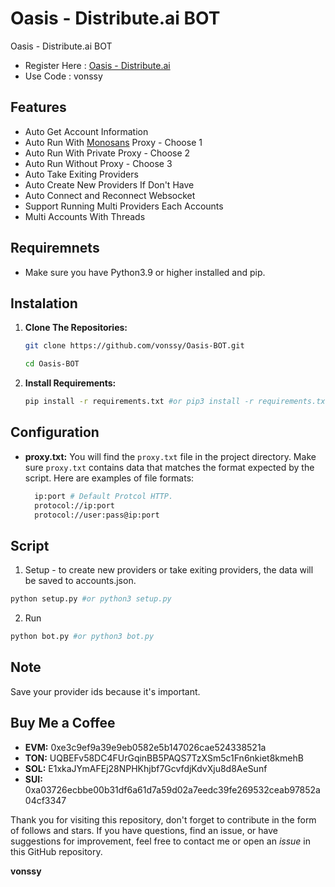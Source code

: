 # Oasis - Distribute.ai BOT
Oasis - Distribute.ai BOT

- Register Here : [Oasis - Distribute.ai](https://r.distribute.ai/vonssy)
- Use Code : vonssy

## Features

  - Auto Get Account Information
  - Auto Run With [Monosans](https://raw.githubusercontent.com/monosans/proxy-list/main/proxies/all.txt) Proxy - Choose 1
  - Auto Run With Private Proxy - Choose 2
  - Auto Run Without Proxy - Choose 3
  - Auto Take Exiting Providers
  - Auto Create New Providers If Don't Have
  - Auto Connect and Reconnect Websocket
  - Support Running Multi Providers Each Accounts
  - Multi Accounts With Threads

## Requiremnets

- Make sure you have Python3.9 or higher installed and pip.

## Instalation

1. **Clone The Repositories:**
   ```bash
   git clone https://github.com/vonssy/Oasis-BOT.git
   ```
   ```bash
   cd Oasis-BOT
   ```

2. **Install Requirements:**
   ```bash
   pip install -r requirements.txt #or pip3 install -r requirements.txt
   ```

## Configuration

- **proxy.txt:** You will find the `proxy.txt` file in the project directory. Make sure `proxy.txt` contains data that matches the format expected by the script. Here are examples of file formats:
  ```bash
    ip:port # Default Protcol HTTP.
    protocol://ip:port
    protocol://user:pass@ip:port
  ```

## Script

1. Setup - to create new providers or take exiting providers, the data will be saved to accounts.json.
```bash
python setup.py #or python3 setup.py
```

2. Run
```bash
python bot.py #or python3 bot.py
```

## Note

Save your provider ids because it's important.

## Buy Me a Coffee

- **EVM:** 0xe3c9ef9a39e9eb0582e5b147026cae524338521a
- **TON:** UQBEFv58DC4FUrGqinBB5PAQS7TzXSm5c1Fn6nkiet8kmehB
- **SOL:** E1xkaJYmAFEj28NPHKhjbf7GcvfdjKdvXju8d8AeSunf
- **SUI:** 0xa03726ecbbe00b31df6a61d7a59d02a7eedc39fe269532ceab97852a04cf3347

Thank you for visiting this repository, don't forget to contribute in the form of follows and stars.
If you have questions, find an issue, or have suggestions for improvement, feel free to contact me or open an *issue* in this GitHub repository.

**vonssy**